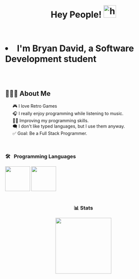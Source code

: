 <h1 align="center">Hey People! <img src="https://media.tenor.com/Sgp270pLW2QAAAAj/megaman-x-piki.gif" width="40px" alt="hi"></h1>

<br> 
   <h1 align="left"> <li> I'm Bryan David, a Software Development student </li> </h1>
</br>


<br>
      <div align="left">
           <h2>👨🏾‍💻 About Me</h2>
            <ul style="list-style: none;">
                <li>🎮 I love Retro Games </li>
                <li>🎧 I really enjoy programming while listening to music.</li>
                <li>💪🏾 Improving my programming skills.</li>
                <li>🗨️ I don't like typed languages, but I use them anyway.</li>
                <li>✅ Goal: Be a Full Stack Programmer.</li>
            </ul>
      </div>
<br>
<div align="leftr">
   <h3>🛠 &nbsp; Programming Languages</h3>
  <img src='https://github.com/MarikIshtar007/MarikIshtar007/blob/master/images/cpp.svg' width='80'/>
  <img src='https://github.com/MarikIshtar007/MarikIshtar007/blob/master/images/python2.png' height='80'/>
</div>

<br>

<div align="center">
  <h3>📊 Stats</h3>
  <img src="https://github-readme-stats.vercel.app/api?username=BDbandzzz&show_icons=true&theme=tokyonight" height="180" />
</div>
